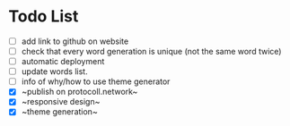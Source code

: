 # Todo List

 - [ ] add link to github on website
 - [ ] check that every word generation is unique (not the same word twice)
 - [ ] automatic deployment
 - [ ] update words list.
 - [ ] info of why/how to use theme generator
 - [x] ~publish on protocoll.network~
 - [x] ~responsive design~
 - [x] ~theme generation~
